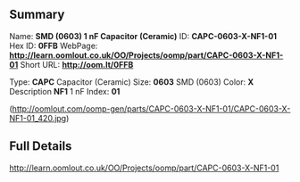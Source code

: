 

 ## Summary
Name: __SMD (0603) 1 nF Capacitor (Ceramic)__
ID: __CAPC-0603-X-NF1-01__
Hex ID: __0FFB__
WebPage: __http://learn.oomlout.co.uk/OO/Projects/oomp/part/CAPC-0603-X-NF1-01__
Short URL: __http://oom.lt/0FFB__

Type: __CAPC__ Capacitor (Ceramic) 
Size: __0603__ SMD (0603) 
Color: __X__  
Description __NF1__ 1 nF 
Index: __01__


(http://oomlout.com/oomp-gen/parts/CAPC-0603-X-NF1-01/CAPC-0603-X-NF1-01_420.jpg)


 ## Full Details
 http://learn.oomlout.co.uk/OO/Projects/oomp/part/CAPC-0603-X-NF1-01














